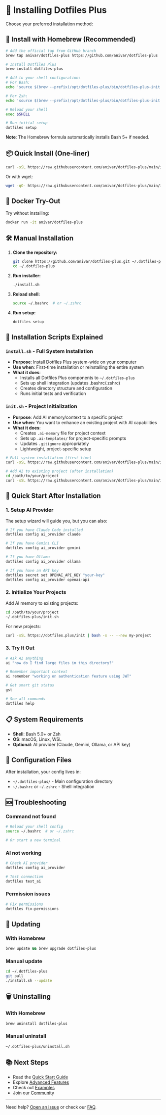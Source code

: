 # 🚀 Installing Dotfiles Plus

Choose your preferred installation method:

## 🍺 Install with Homebrew (Recommended)

```bash
# Add the official tap from GitHub branch
brew tap anivar/dotfiles-plus https://github.com/anivar/dotfiles-plus

# Install Dotfiles Plus
brew install dotfiles-plus

# Add to your shell configuration:
# For Bash:
echo 'source $(brew --prefix)/opt/dotfiles-plus/bin/dotfiles-plus-init' >> ~/.bashrc

# For Zsh:
echo 'source $(brew --prefix)/opt/dotfiles-plus/bin/dotfiles-plus-init' >> ~/.zshrc

# Reload your shell
exec $SHELL

# Run initial setup
dotfiles setup
```

**Note**: The Homebrew formula automatically installs Bash 5+ if needed.

## 📦 Quick Install (One-liner)

```bash
curl -sSL https://raw.githubusercontent.com/anivar/dotfiles-plus/main/install.sh | bash
```

Or with wget:

```bash
wget -qO- https://raw.githubusercontent.com/anivar/dotfiles-plus/main/install.sh | bash
```

## 🐳 Docker Try-Out

Try without installing:

```bash
docker run -it anivar/dotfiles-plus
```

## 🛠️ Manual Installation

1. **Clone the repository:**
   ```bash
   git clone https://github.com/anivar/dotfiles-plus.git ~/.dotfiles-plus
   cd ~/.dotfiles-plus
   ```

2. **Run installer:**
   ```bash
   ./install.sh
   ```

3. **Reload shell:**
   ```bash
   source ~/.bashrc  # or ~/.zshrc
   ```

4. **Run setup:**
   ```bash
   dotfiles setup
   ```

## 📝 Installation Scripts Explained

### `install.sh` - Full System Installation
- **Purpose**: Install Dotfiles Plus system-wide on your computer
- **Use when**: First-time installation or reinstalling the entire system
- **What it does**:
  - Installs all Dotfiles Plus components to `~/.dotfiles-plus`
  - Sets up shell integration (updates .bashrc/.zshrc)
  - Creates directory structure and configuration
  - Runs initial tests and verification

### `init.sh` - Project Initialization
- **Purpose**: Add AI memory/context to a specific project
- **Use when**: You want to enhance an existing project with AI capabilities
- **What it does**:
  - Creates `.ai-memory` file for project context
  - Sets up `.ai-templates/` for project-specific prompts
  - Updates `.gitignore` appropriately
  - Lightweight, project-specific setup

```bash
# Full system installation (first time)
curl -sSL https://raw.githubusercontent.com/anivar/dotfiles-plus/main/install.sh | bash

# Add AI to existing project (after installation)
cd /path/to/your/project
curl -sSL https://raw.githubusercontent.com/anivar/dotfiles-plus/main/init.sh | bash
```

## 🎯 Quick Start After Installation

### 1. Setup AI Provider

The setup wizard will guide you, but you can also:

```bash
# If you have Claude Code installed
dotfiles config ai_provider claude

# If you have Gemini CLI
dotfiles config ai_provider gemini

# If you have Ollama
dotfiles config ai_provider ollama

# If you have an API key
dotfiles secret set OPENAI_API_KEY "your-key"
dotfiles config ai_provider openai-api
```

### 2. Initialize Your Projects

Add AI memory to existing projects:
```bash
cd /path/to/your/project
~/.dotfiles-plus/init.sh
```

For new projects:
```bash
curl -sSL https://dotfiles.plus/init | bash -s -- --new my-project
```

### 3. Try It Out

```bash
# Ask AI anything
ai "how do I find large files in this directory?"

# Remember important context
ai remember "working on authentication feature using JWT"

# Get smart git status
gst

# See all commands
dotfiles help
```

## 📋 System Requirements

- **Shell**: Bash 5.0+ or Zsh
- **OS**: macOS, Linux, WSL
- **Optional**: AI provider (Claude, Gemini, Ollama, or API key)

## 🔧 Configuration Files

After installation, your config lives in:
- `~/.dotfiles-plus/` - Main configuration directory
- `~/.bashrc` or `~/.zshrc` - Shell integration

## 🆘 Troubleshooting

### Command not found

```bash
# Reload your shell config
source ~/.bashrc  # or ~/.zshrc

# Or start a new terminal
```

### AI not working

```bash
# Check AI provider
dotfiles config ai_provider

# Test connection
dotfiles test_ai
```

### Permission issues

```bash
# Fix permissions
dotfiles fix-permissions
```

## 🔄 Updating

### With Homebrew
```bash
brew update && brew upgrade dotfiles-plus
```

### Manual update
```bash
cd ~/.dotfiles-plus
git pull
./install.sh --update
```

## 🗑️ Uninstalling

### With Homebrew
```bash
brew uninstall dotfiles-plus
```

### Manual uninstall
```bash
~/.dotfiles-plus/uninstall.sh
```

## 📚 Next Steps

- Read the [Quick Start Guide](README.md#-quick-start)
- Explore [Advanced Features](README.md#-features)
- Check out [Examples](examples/)
- Join our [Community](https://github.com/anivar/dotfiles-plus/discussions)

---

Need help? [Open an issue](https://github.com/anivar/dotfiles-plus/issues) or check our [FAQ](https://github.com/anivar/dotfiles-plus/wiki/FAQ).